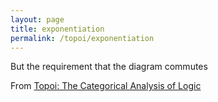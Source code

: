 ```yaml
---
layout: page
title: exponentiation
permalink: /topoi/exponentiation
---
```

But the requirement that the diagram commutes


From [Topoi: The Categorical Analysis of Logic](https://mathgloss.github.io/MathGloss/topoi.html)